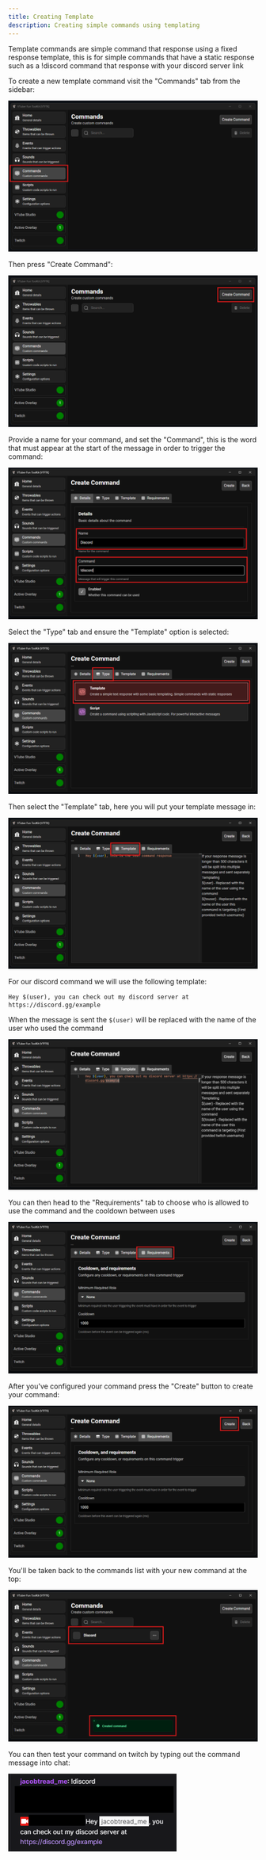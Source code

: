```yaml
---
title: Creating Template
description: Creating simple commands using templating
---
```



Template commands are simple command that response using a fixed response template, this is for 
simple commands that have a static response such as a !discord command that response with your discord
server link

To create a new template command visit the "Commands" tab from the sidebar:

![alt text](./images/create_template/image.png)

Then press "Create Command":

![alt text](./images/create_template/image-1.png)

Provide a name for your command, and set the "Command", this is the word that must appear at the start of the message in order 
to trigger the command:

![alt text](./images/create_template/image-2.png)

Select the "Type" tab and ensure the "Template" option is selected:

![alt text](./images/create_template/image-3.png)

Then select the "Template" tab, here you will put your template message in:

![alt text](./images/create_template/image-4.png)

For our discord command we will use the following template:

```
Hey $(user), you can check out my discord server at https://discord.gg/example
```

When the message is sent the `$(user)` will be replaced with the name of the user 
who used the command

![alt text](./images/create_template/image-5.png)

You can then head to the "Requirements" tab to choose who is allowed to use the command and the cooldown between uses

![alt text](./images/create_template/image-6.png)

After you've configured your command press the "Create" button to create your command:

![alt text](./images/create_template/image-7.png)

You'll be taken back to the commands list with your new command at the top:

![alt text](./images/create_template/image-8.png)

You can then test your command on twitch by typing out the command message into chat:

![alt text](./images/create_template/image-9.png)